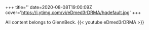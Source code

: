 +++
title=''
date=2020-08-08T19:00:09Z
cover='https://i.ytimg.com/vi/eDmed3rDRMA/hqdefault.jpg'
+++

All content belongs to GlennBeck.
{{< youtube eDmed3rDRMA >}}
